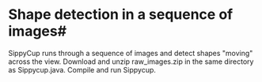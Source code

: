 # Shape detection in a sequence of images#

SippyCup runs through a sequence of images and detect shapes "moving" across the view.
Download and unzip raw_images.zip in the same directory as Sippycup.java.
Compile and run Sippycup.


